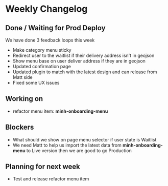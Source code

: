 # Weekly Changelog
## Done / Waiting for Prod Deploy
We have done 3 feedback loops this week
- Make category menu sticky
- Redirect user to the waitlist if their delivery address isn't in geojson
- Show menu base on user deliver address if they are in geojson
- Updated confirmation page
- Updated plugin to match with the latest design and can release from Matt side
- Fixed some UX issues

## Working on
- refactor menu item: **minh-onboarding-menu**

## Blockers
- What should we show on page menu selector if user state is Waitlist
- We need Matt to help us import the latest data from **minh-onboarding-menu** to Live version then we are good to go Production

## Planning for next week
- Test and release refactor menu item